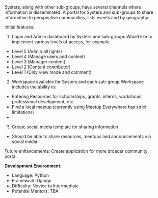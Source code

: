 Systers, along with other sub-groups, have several channels where information is disseminated. A portal for Systers and sub-groups to share information to perspective communities, lists events and by geography. 

Initial features:

1. Login and Admin dashboard by Systers and sub-groups
Would like to implement various levels of access, for example
* Level 5 (Admin all rights)
* Level 4 (Manage users and content)
* Level 3 (Manager content)
* Level 2 (Content contributor)
* Level 1 (Only view mode and comment)

2. Workspace available for Systers and each sub-group
Workspace includes the ability to:
* Entering Resources for scholarships, grants, interns, workshops, professional development, etc.
* Find a local meetup (currently using Meetup Everywhere has strict limitations)
* 

3. Create social media template for sharing information
* Should be able to share resources, meetups and announcements via social media

Future enhancements:
Create application for more broader community portal.

**Development Environment:**
* Language: Python
* Framework: Django
* Difficulty: Novice to Intermediate
* Potential Mentors: TBA